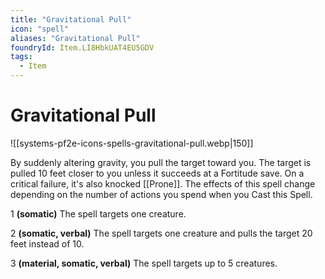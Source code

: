```yaml
---
title: "Gravitational Pull"
icon: "spell"
aliases: "Gravitational Pull"
foundryId: Item.LI8HbkUAT4EU5GDV
tags:
  - Item
---
```


# Gravitational Pull
![[systems-pf2e-icons-spells-gravitational-pull.webp|150]]

By suddenly altering gravity, you pull the target toward you. The target is pulled 10 feet closer to you unless it succeeds at a Fortitude save. On a critical failure, it's also knocked [[Prone]]. The effects of this spell change depending on the number of actions you spend when you Cast this Spell.

1 **(somatic)** The spell targets one creature.

2 **(somatic, verbal)** The spell targets one creature and pulls the target 20 feet instead of 10.

3 **(material, somatic, verbal)** The spell targets up to 5 creatures.
